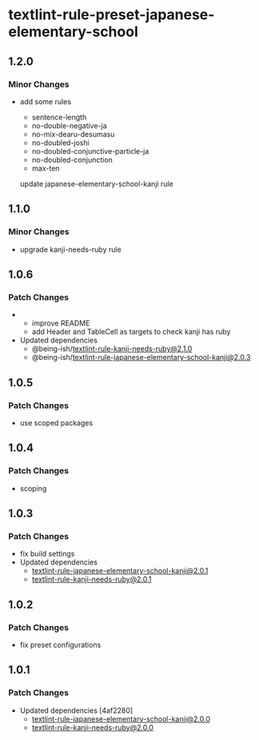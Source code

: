 # textlint-rule-preset-japanese-elementary-school

## 1.2.0

### Minor Changes

- add some rules

  - sentence-length
  - no-double-negative-ja
  - no-mix-dearu-desumasu
  - no-doubled-joshi
  - no-doubled-conjunctive-particle-ja
  - no-doubled-conjunction
  - max-ten

  update japanese-elementary-school-kanji rule

## 1.1.0

### Minor Changes

- upgrade kanji-needs-ruby rule

## 1.0.6

### Patch Changes

- - improve README
  - add Header and TableCell as targets to check kanji has ruby
- Updated dependencies
  - @being-ish/textlint-rule-kanji-needs-ruby@2.1.0
  - @being-ish/textlint-rule-japanese-elementary-school-kanji@2.0.3

## 1.0.5

### Patch Changes

- use scoped packages

## 1.0.4

### Patch Changes

- scoping

## 1.0.3

### Patch Changes

- fix build settings
- Updated dependencies
  - textlint-rule-japanese-elementary-school-kanji@2.0.1
  - textlint-rule-kanji-needs-ruby@2.0.1

## 1.0.2

### Patch Changes

- fix preset configurations

## 1.0.1

### Patch Changes

- Updated dependencies [4af2280]
  - textlint-rule-japanese-elementary-school-kanji@2.0.0
  - textlint-rule-kanji-needs-ruby@2.0.0
